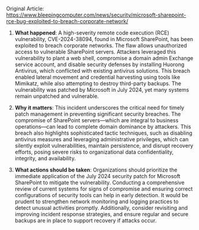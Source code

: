 Original Article: https://www.bleepingcomputer.com/news/security/microsoft-sharepoint-rce-bug-exploited-to-breach-corporate-network/

1) **What happened**: A high-severity remote code execution (RCE) vulnerability, CVE-2024-38094, found in Microsoft SharePoint, has been exploited to breach corporate networks. The flaw allows unauthorized access to vulnerable SharePoint servers. Attackers leveraged this vulnerability to plant a web shell, compromise a domain admin Exchange service account, and disable security defenses by installing Huorong Antivirus, which conflicted with existing antivirus solutions. This breach enabled lateral movement and credential harvesting using tools like Mimikatz, while also attempting to destroy third-party backups. The vulnerability was patched by Microsoft in July 2024, yet many systems remain unpatched and vulnerable.

2) **Why it matters**: This incident underscores the critical need for timely patch management in preventing significant security breaches. The compromise of SharePoint servers—which are integral to business operations—can lead to complete domain dominance by attackers. This breach also highlights sophisticated tactic techniques, such as disabling antivirus measures and leveraging administrative privileges, which can silently exploit vulnerabilities, maintain persistence, and disrupt recovery efforts, posing severe risks to organizational data confidentiality, integrity, and availability.

3) **What actions should be taken**: Organizations should prioritize the immediate application of the July 2024 security patch for Microsoft SharePoint to mitigate the vulnerability. Conducting a comprehensive review of current systems for signs of compromise and ensuring correct configurations of security tools can help in early detection. It would be prudent to strengthen network monitoring and logging practices to detect unusual activities promptly. Additionally, consider revisiting and improving incident response strategies, and ensure regular and secure backups are in place to support recovery if attacks occur.